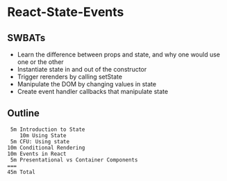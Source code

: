 # React-State-Events

## SWBATs

* Learn the difference between props and state, and why one would use one or the other
* Instantiate state in and out of the constructor
* Trigger rerenders by calling setState
* Manipulate the DOM by changing values in state
* Create event handler callbacks that manipulate state


## Outline

     5m Introduction to State
		10m Using State
     5m CFU: Using state
    10m Conditional Rendering
    10m Events in React
     5m Presentational vs Container Components
    ===
    45m Total
